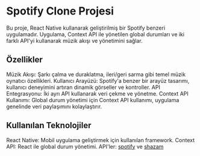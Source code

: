 # Spotify Clone Projesi
Bu proje, React Native kullanarak geliştirilmiş bir Spotify benzeri uygulamadır. Uygulama, Context API ile yönetilen global durumları ve iki farklı API'yi kullanarak müzik akışı ve yönetimini sağlar.

## Özellikler
Müzik Akışı: Şarkı çalma ve duraklatma, ileri/geri sarma gibi temel müzik oynatıcı özellikleri.
Kullanıcı Arayüzü: Spotify'a benzer bir arayüz tasarımı, kullanıcı deneyimini artıran dinamik görseller ve kontroller.
API Entegrasyonu: İki ayrı API kullanarak veri çekme ve yönetme.
Context API Kullanımı: Global durum yönetimi için Context API kullanımı, uygulama genelinde veri paylaşımını kolaylaştırır.

## Kullanılan Teknolojiler
React Native: Mobil uygulama geliştirmek için kullanılan framework.
Context API: React ile global durum yönetimi.
API'ler: [spotify](https://spotify23.p.rapidapi.com/search/) ve [shazam](https://shazam.p.rapidapi.com/search)
